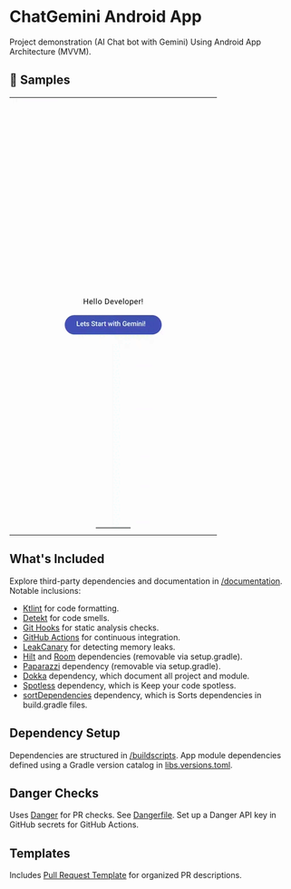 # ChatGemini Android App
Project demonstration (AI Chat bot with Gemini) Using Android App Architecture (MVVM).

🧬 Samples
------------

|                              |
|------------------------------|
| ![app-settings](gemini2.gif) |

## What's Included

Explore third-party dependencies and documentation in [/documentation](/documentation). Notable inclusions:

- [Ktlint](/documentation/StaticAnalysis.md) for code formatting.
- [Detekt](/documentation/StaticAnalysis.md) for code smells.
- [Git Hooks](/documentation/GitHooks.md) for static analysis checks.
- [GitHub Actions](/documentation/GitHubActions.md) for continuous integration.
- [LeakCanary](https://square.github.io/leakcanary/) for detecting memory leaks.
- [Hilt](https://developer.android.com/training/dependency-injection/hilt-android) and [Room](https://developer.android.com/training/data-storage/room) dependencies (removable via setup.gradle).
- [Paparazzi](https://github.com/cashapp/paparazzi) dependency (removable via setup.gradle).
- [Dokka](https://github.com/Kotlin/dokka) dependency, which document all project and module.
- [Spotless](https://github.com/diffplug/spotless) dependency, which is Keep your code spotless.
- [sortDependencies](https://github.com/square/gradle-dependencies-sorter) dependency, which is Sorts dependencies in build.gradle files.

## Dependency Setup

Dependencies are structured in [/buildscripts](/buildscripts). App module dependencies defined using a Gradle version catalog in [libs.versions.toml](gradle/libs.versions.toml).

## Danger Checks

Uses [Danger](https://danger.systems) for PR checks. See [Dangerfile](Dangerfile). Set up a Danger API key in GitHub secrets for GitHub Actions.

## Templates

Includes [Pull Request Template](/.github/pull_request_template.md) for organized PR descriptions.
